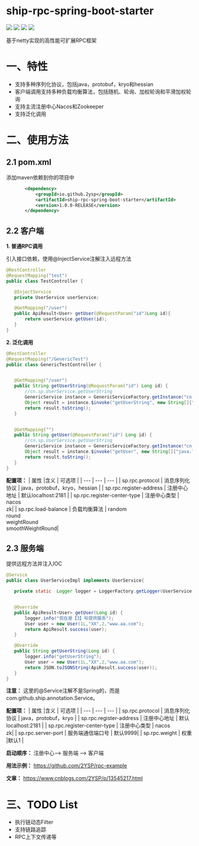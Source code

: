 # ship-rpc-spring-boot-starter
![](https://img.shields.io/github/stars/2YSP/rpc-spring-boot-starter.svg)
![](https://img.shields.io/github/forks/2YSP/rpc-spring-boot-starter.svg)
![](https://img.shields.io/github/release/2YSP/rpc-spring-boot-starter.svg)
![](https://img.shields.io/github/downloads/2YSP/rpc-spring-boot-starter/total.svg)

基于netty实现的高性能可扩展RPC框架

# 一、特性
- 支持多种序列化协议，包括java，protobuf，kryo和hessian
- 客户端调用支持多种负载均衡算法，包括随机、轮询、加权轮询和平滑加权轮询
- 支持主流注册中心Nacos和Zookeeper
- 支持泛化调用

# 二、使用方法


## 2.1 pom.xml
添加maven依赖到你的项目中
 ```xml
        <dependency>
            <groupId>io.github.2ysp</groupId>
            <artifactId>ship-rpc-spring-boot-starter</artifactId>
            <version>1.0.0-RELEASE</version>
        </dependency>
 ```
 ## 2.2 客户端


 
**1. 普通RPC调用**

引入接口依赖，使用@InjectService注解注入远程方法
 ```java
 @RestController
@RequestMapping("test")
public class TestController {

    @InjectService
    private UserService userService;

    @GetMapping("/user")
    public ApiResult<User> getUser(@RequestParam("id")Long id){
        return userService.getUser(id);
    }
}
 ```

**2. 泛化调用**
 ```java
@RestController
@RequestMapping("/GenericTest")
public class GenericTestController {


    @GetMapping("/user")
    public String getUserString(@RequestParam("id") Long id) {
        //cn.sp.UserService.getUserString
        GenericService instance = GenericServiceFactory.getInstance("cn.sp.UserService");
        Object result = instance.$invoke("getUserString", new String[]{"java.lang.Long"}, new Object[]{id});
        return result.toString();
    }


    @GetMapping("")
    public String getUser(@RequestParam("id") Long id) {
        //cn.sp.UserService.getUserString
        GenericService instance = GenericServiceFactory.getInstance("cn.sp.UserService");
        Object result = instance.$invoke("getUser", new String[]{"java.lang.Long"}, new Object[]{id});
        return result.toString();
    }
}
 ```


 **配置项：**
|    属性 |含义      |  可选项   |
| --- | --- | --- |
|   sp.rpc.protocol  | 消息序列化协议        |  java，protobuf，kryo，hessian   |
|    sp.rpc.register-address |  注册中心地址      |  默认localhost:2181   |
|    sp.rpc.register-center-type |  注册中心类型     | nacos<br>zk|
|    sp.rpc.load-balance |  负载均衡算法     | random<br>round<br>weightRound<br>smoothWeightRound|

 ## 2.3 服务端
 提供远程方法并注入IOC

 ```java
@Service
public class UserServiceImpl implements UserService{

    private static  Logger logger = LoggerFactory.getLogger(UserService.class);


    @Override
    public ApiResult<User> getUser(Long id) {
        logger.info("现在是【3】号提供服务");
        User user = new User(1L,"XX",2,"www.aa.com");
        return ApiResult.success(user);
    }

    @Override
    public String getUserString(Long id) {
        logger.info("getUserString");
        User user = new User(1L,"XX",2,"www.aa.com");
        return JSON.toJSONString(ApiResult.success(user));
    }
}
 ```
 **注意：** 这里的@Service注解不是Spring的，而是com.github.ship.annotation.Service。
 
 **配置项：**
|    属性 |含义      |  可选项   |
| --- | --- | --- |
|   sp.rpc.protocol  | 消息序列化协议        |  java，protobuf，kryo   |
|    sp.rpc.register-address |  注册中心地址      |  默认localhost:2181   |
|    sp.rpc.register-center-type |  注册中心类型     | nacos<br>zk|
|    sp.rpc.server-port |  服务端通信端口号     |  默认9999|
| sp.rpc.weight | 权重 |默认1  |  

**启动顺序：** 注册中心——> 服务端 ——> 客户端

**用法示例：** https://github.com/2YSP/rpc-example

**文章：** https://www.cnblogs.com/2YSP/p/13545217.html

# 三、TODO List
- 执行链动态Filter
- 支持链路追踪
- RPC上下文传递等


